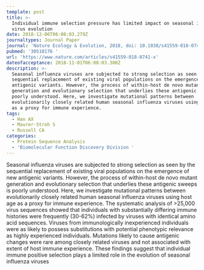 ```yaml
---
template: post
title: >-
  Individual immune selection pressure has limited impact on seasonal influenza
  virus evolution
date: 2018-12-06T06:08:03.279Z
journaltypes: Journal Paper
journal: 'Nature Ecology & Evolution, 2018, doi: 10.1038/s41559-018-0741-x'
pubmed: '30510176 '
url: 'https://www.nature.com/articles/s41559-018-0741-x'
dateofacceptance: 2018-11-01T06:08:03.300Z
description: >-
  Seasonal influenza viruses are subjected to strong selection as seen by the
  sequential replacement of existing viral populations on the emergence of new
  antigenic variants. However, the process of within-host de novo mutant
  generation and evolutionary selection that underlies these antigenic sweeps is
  poorly understood. Here, we investigate mutational patterns between
  evolutionarily closely related human seasonal influenza viruses using host age
  as a proxy for immune experience. 
tags:
  - Han AX
  - Maurer-Stroh S
  - Russell CA
categories:
  - Protein Sequence Analysis
  - 'Biomolecular Function Discovery Division '
---
```

<!--StartFragment-->

Seasonal influenza viruses are subjected to strong selection as seen by the sequential replacement of existing viral populations on the emergence of new antigenic variants. However, the process of within-host de novo mutant generation and evolutionary selection that underlies these antigenic sweeps is poorly understood. Here, we investigate mutational patterns between evolutionarily closely related human seasonal influenza viruses using host age as a proxy for immune experience. The systematic analysis of >25,000 virus sequences showed that individuals with substantially differing immune histories were frequently (30-62%) infected by viruses with identical amino acid sequences. Viruses from immunologically inexperienced individuals were as likely to possess substitutions with potential phenotypic relevance as highly experienced individuals. Mutations likely to cause antigenic changes were rare among closely related viruses and not associated with extent of host immune experience. These findings suggest that individual immune positive selection plays a limited role in the evolution of seasonal influenza viruses

<!--EndFragment-->
